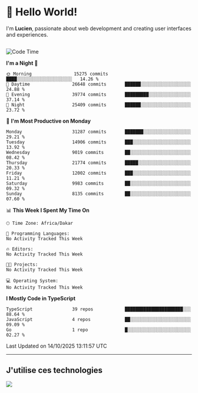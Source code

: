 # 👋 Hello World!

I'm **Lucien**, passionate about web development and creating user interfaces and experiences.

##

<!--START_SECTION:waka-->
![Code Time](http://img.shields.io/badge/Code%20Time-3%2C921%20hrs%2018%20mins-blue)

**I'm a Night 🦉** 

```text
🌞 Morning                15275 commits       ████░░░░░░░░░░░░░░░░░░░░░   14.26 % 
🌆 Daytime                26648 commits       ██████░░░░░░░░░░░░░░░░░░░   24.88 % 
🌃 Evening                39774 commits       █████████░░░░░░░░░░░░░░░░   37.14 % 
🌙 Night                  25409 commits       ██████░░░░░░░░░░░░░░░░░░░   23.72 % 
```
📅 **I'm Most Productive on Monday** 

```text
Monday                   31287 commits       ███████░░░░░░░░░░░░░░░░░░   29.21 % 
Tuesday                  14906 commits       ███░░░░░░░░░░░░░░░░░░░░░░   13.92 % 
Wednesday                9019 commits        ██░░░░░░░░░░░░░░░░░░░░░░░   08.42 % 
Thursday                 21774 commits       █████░░░░░░░░░░░░░░░░░░░░   20.33 % 
Friday                   12002 commits       ███░░░░░░░░░░░░░░░░░░░░░░   11.21 % 
Saturday                 9983 commits        ██░░░░░░░░░░░░░░░░░░░░░░░   09.32 % 
Sunday                   8135 commits        ██░░░░░░░░░░░░░░░░░░░░░░░   07.60 % 
```


📊 **This Week I Spent My Time On** 

```text
🕑︎ Time Zone: Africa/Dakar

💬 Programming Languages: 
No Activity Tracked This Week

🔥 Editors: 
No Activity Tracked This Week

🐱‍💻 Projects: 
No Activity Tracked This Week

💻 Operating System: 
No Activity Tracked This Week
```

**I Mostly Code in TypeScript** 

```text
TypeScript               39 repos            ██████████████████████░░░   88.64 % 
JavaScript               4 repos             ██░░░░░░░░░░░░░░░░░░░░░░░   09.09 % 
Go                       1 repo              █░░░░░░░░░░░░░░░░░░░░░░░░   02.27 % 
```




 Last Updated on 14/10/2025 13:11:57 UTC
<!--END_SECTION:waka-->
---

## J'utilise ces technologies

<p align="left">
  <a href="https://skillicons.dev">
    <img src="https://skillicons.dev/icons?i=ts,js,go,ruby,css,scss,tailwind,react,vite,nextjs,docker,figma,ableton" />
  </a>
</p>

